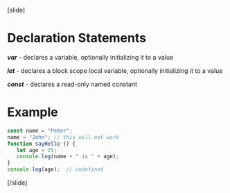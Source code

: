 [slide]
# Declaration Statements
***var*** - declares a variable, optionally initializing it to a value

***let*** - declares a block scope local variable, optionally initializing it to a value

***const*** - declares a read-only named constant

# Example
```js
const name = "Peter";
name = "John"; // this will not work
function sayHello () {
   let age = 25;
   console.log(name + " is " + age);
}
console.log(age);  // undefined
```
[/slide]